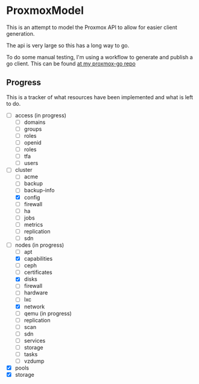 # ProxmoxModel

This is an attempt to model the Proxmox API to allow for easier client generation.

The api is very large so this has a long way to go.

To do some manual testing, I'm using a workflow to generate and publish a go client. This can be found [at my proxmox-go repo](https://github.com/awlsring/proxmox-go)

## Progress

This is a tracker of what resources have been implemented and what is left to do.

- [ ] access (in progress)
    - [ ] domains
    - [ ] groups
    - [ ] roles
    - [ ] openid
    - [ ] roles
    - [ ] tfa
    - [ ] users

- [ ] cluster
    - [ ] acme
    - [ ] backup
    - [ ] backup-info
    - [x] config
    - [ ] firewall
    - [ ] ha
    - [ ] jobs
    - [ ] metrics
    - [ ] replication
    - [ ] sdn

- [ ] nodes (in progress)
    - [ ] apt
    - [x] capabilities
    - [ ] ceph
    - [ ] certificates
    - [x] disks
    - [ ] firewall
    - [ ] hardware
    - [ ] lxc
    - [x] network
    - [ ] qemu  (in progress)
    - [ ] replication
    - [ ] scan
    - [ ] sdn
    - [ ] services
    - [ ] storage
    - [ ] tasks
    - [ ] vzdump
    
- [x] pools
- [x] storage